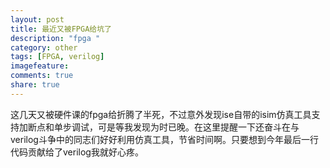 ```yaml
---
layout: post
title: 最近又被FPGA给坑了
description: "fpga "
category: other
tags: [FPGA, verilog]
imagefeature: 
comments: true
share: true
---
```

这几天又被硬件课的fpga给折腾了半死，不过意外发现ise自带的isim仿真工具支持加断点和单步调试，可是等我发现为时已晚。在这里提醒一下还奋斗在与verilog斗争中的同志们好好利用仿真工具，节省时间啊。只要想到今年最后一行代码贡献给了verilog我就好心疼。